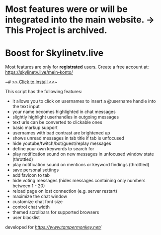 # Most features were or will be integrated into the main website. -> This Project is archived.

# Boost for Skylinetv.live

Most features are only for __registrated__ users. Create a free account at: https://skylinetv.live/mein-konto/

~# [>> Click to install <<](https://github.com/s644/sltv/raw/master/stvl_simple_chat_enhancer.user.js)~

This script has the following features:

* it allows you to click on usernames to insert a @username handle into the text input
* your name becomes highlighted in chat messages
* slightly highlight userhandles in outgoing messages
* text urls can be converted to clickable ones
* basic markup support
* usernames with bad contrast are brightened up
* shows unread messages in tab title if tab is unfocused
* hide youtube/twitch/bot/guest/replay messages
* define your own keywords to search for
* play notification sound on new messages in unfocused window state (throttled)
* play notification sound on mentions or keyword findings (throttled)
* save personal settings
* add favicon to tab
* hide voting messages (hides messages containing only numbers between 1 - 20)
* reload page on lost connection (e.g. server restart)
* maximize the chat window
* customize chat font size
* control chat width
* themed scrollbars for supported browsers
* user blacklist

developed for _https://www.tampermonkey.net/_
